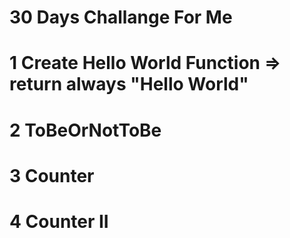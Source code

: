 # 30 Days Challange For Me

# 1 Create Hello World Function => return always "Hello World"

# 2 ToBeOrNotToBe

# 3 Counter

# 4 Counter II
